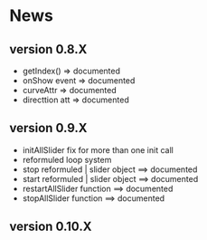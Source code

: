 # News

## version 0.8.X

* getIndex() => documented
* onShow event  => documented
* curveAttr => documented
* directtion att => documented

## version 0.9.X

* initAllSlider fix for more than one init call
* reformuled loop system
* stop reformuled | slider object ==> documented
* start reformuled | slider object ==> documented
* restartAllSlider function ==> documented
* stopAllSlider function ==> documented

## version 0.10.X
